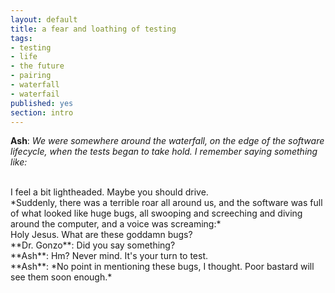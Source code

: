 ```yaml
---
layout: default
title: a fear and loathing of testing
tags:
- testing
- life
- the future
- pairing
- waterfall
- waterfail
published: yes
section: intro
---
```


**Ash**: *We were somewhere around the waterfall, on the edge of the software lifecycle, when the tests began to take hold. I remember saying something like:*

<br/>
I feel a bit lightheaded. Maybe you should drive.

<br/>
*Suddenly, there was a terrible roar all around us, and the software was full of what looked like huge bugs, all swooping and screeching and diving around the computer, and a voice was screaming:*

<br/>
Holy Jesus. What are these goddamn bugs?

<br/>
**Dr. Gonzo**: Did you say something?

<br/>
**Ash**: Hm? Never mind. It's your turn to test.

<br/>
**Ash**: *No point in mentioning these bugs, I thought. Poor bastard will see them soon enough.*